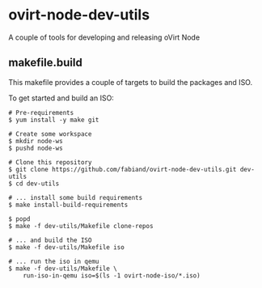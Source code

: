 ovirt-node-dev-utils
====================

A couple of tools for developing and releasing oVirt Node


makefile.build
--------------
This makefile provides a couple of targets to build the packages and ISO.

To get started and build an ISO:

    # Pre-requirements
    $ yum install -y make git

    # Create some workspace
    $ mkdir node-ws
    $ pushd node-ws

    # Clone this repository
    $ git clone https://github.com/fabiand/ovirt-node-dev-utils.git dev-utils
    $ cd dev-utils

    # ... install some build requirements
    $ make install-build-requirements

    $ popd
    $ make -f dev-utils/Makefile clone-repos

    # ... and build the ISO
    $ make -f dev-utils/Makefile iso

    # ... run the iso in qemu
    $ make -f dev-utils/Makefile \
        run-iso-in-qemu iso=$(ls -1 ovirt-node-iso/*.iso)

